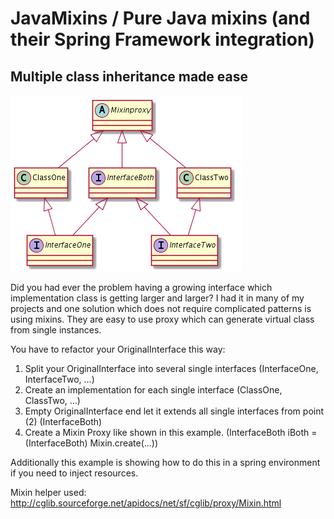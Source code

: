 # JavaMixins / Pure Java mixins (and their Spring Framework integration)
## Multiple class inheritance made ease

![uml](uml_what.png)

Did you had ever the problem having a growing interface which implementation 
class is getting larger and larger? I had it in many of my projects and one 
solution which does not require complicated patterns is using mixins. They are 
easy to use proxy which can generate virtual class from single instances. 

You have to refactor your OriginalInterface this way: 

1. Split your OriginalInterface into several single interfaces (InterfaceOne, InterfaceTwo, ...)
2. Create an implementation for each single interface (ClassOne, ClassTwo, ...)
3. Empty OriginalInterface end let it extends all single interfaces from point (2) (InterfaceBoth)
4. Create a Mixin Proxy like shown in this example. (InterfaceBoth iBoth = (InterfaceBoth) Mixin.create(...))

Additionally this example is showing how to do this in a spring environment if you need to inject resources. 

Mixin helper used: http://cglib.sourceforge.net/apidocs/net/sf/cglib/proxy/Mixin.html
